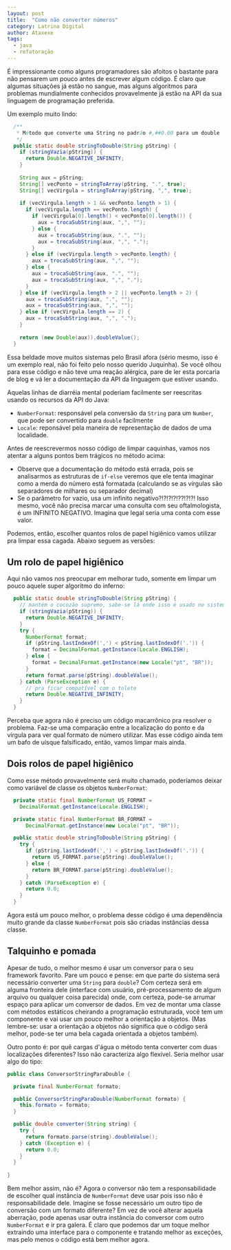 ```yaml
---
layout: post
title:  "Como não converter números"
category: Latrina Digital
author: Ataxexe
tags:
  - java
  - refatoração
---
```


É impressionante como alguns programadores são afoitos o bastante para não pensarem um pouco antes
de escrever algum código. É claro que algumas situações já estão no sangue, mas alguns algoritmos
para problemas mundialmente conhecidos provavelmente já estão na API da sua linguagem de programação
preferida.

Um exemplo muito lindo:

~~~java
  /** 
   * Método que converte uma String no padrão #,##0.00 para um double 
   */
  public static double stringToDouble(String pString) {
    if (stringVazia(pString)) {
      return Double.NEGATIVE_INFINITY;
    }
  
    String aux = pString;
    String[] vecPonto = stringToArray(pString, ".", true);
    String[] vecVirgula = stringToArray(pString, ",", true);
  
    if (vecVirgula.length > 1 && vecPonto.length > 1) {
      if (vecVirgula.length == vecPonto.length) {
        if (vecVirgula[0].length() < vecPonto[0].length()) {
          aux = trocaSubString(aux, ",", "");
        } else {
          aux = trocaSubString(aux, ".", "");
          aux = trocaSubString(aux, ",", ".");
        }
      } else if (vecVirgula.length > vecPonto.length) {
        aux = trocaSubString(aux, ",", "");
      } else {
        aux = trocaSubString(aux, ".", "");
        aux = trocaSubString(aux, ",", ".");
      }
    } else if (vecVirgula.length > 2 || vecPonto.length > 2) {
      aux = trocaSubString(aux, ".", "");
      aux = trocaSubString(aux, ",", "");
    } else if (vecVirgula.length == 2) {
      aux = trocaSubString(aux, ",", ".");
    }
  
    return (new Double(aux)).doubleValue();
  }
~~~

Essa beldade move muitos sistemas pelo Brasil afora (sério mesmo, isso é um exemplo real, não foi
feito pelo nosso querido Juquinha). Se você olhou para esse código e não teve uma reação alérgica,
pare de ler esta porcaria de blog e vá ler a documentação da API da linguagem que estiver usando.

Aquelas linhas de diarréia mental poderiam facilmente ser reescritas usando os recursos da API do
Java:

-  `NumberFormat`: responsável pela conversão da `String` para um `Number`, que pode ser
  convertido para `double` facilmente
- `Locale`: reponsável pela maneira de representação de dados de uma localidade.

Antes de reescrevermos nosso código de limpar caquinhas, vamos nos atentar a alguns pontos bem
trágicos no método acima:

- Observe que a documentação do método está errada, pois se analisarmos as estruturas de `if-else`
  veremos que ele tenta imaginar como a merda do número está formatada (calculando se as vírgulas
  são separadores de milhares ou separador decimal)
- Se o parâmetro for vazio, usa um infinito negativo?!?!?!?!??!?!?! Isso mesmo, você não precisa
  marcar uma consulta com seu oftalmologista, é um INFINITO NEGATIVO. Imagina que legal seria uma
  conta com esse valor.
  
Podemos, então, escolher quantos rolos de papel higiênico vamos utilizar pra limpar essa cagada.
Abaixo seguem as versões:

## Um rolo de papel higiênico

Aqui não vamos nos preocupar em melhorar tudo, somente em limpar um pouco aquele super algoritmo do
inferno:

~~~java
  public static double stringToDouble(String pString) {
    // mantém o cocozão supremo, sabe-se lá onde isso é usado no sistema
    if (stringVazia(pString)) {
      return Double.NEGATIVE_INFINITY;
    }
    try {
      NumberFormat format;
      if (pString.lastIndexOf(',') < pString.lastIndexOf('.')) {
        format = DecimalFormat.getInstance(Locale.ENGLISH);
      } else {
        format = DecimalFormat.getInstance(new Locale("pt", "BR"));
      }
      return format.parse(pString).doubleValue();
    } catch (ParseException e) {
      // pra ficar compatível com o tolete
      return Double.NEGATIVE_INFINITY;
    }
  }
~~~

Perceba que agora não é preciso um código macarrônico pra resolver o problema. Faz-se uma comparação
entre a localização do ponto e da vírgula para ver qual formato de número utilizar. Mas esse código
ainda tem um bafo de uísque falsificado, então, vamos limpar mais ainda.

## Dois rolos de papel higiênico

Como esse método provavelmente será muito chamado, poderíamos deixar como variável de classe os
objetos `NumberFormat`:

~~~java
  private static final NumberFormat US_FORMAT =
    DecimalFormat.getInstance(Locale.ENGLISH);

  private static final NumberFormat BR_FORMAT =
      DecimalFormat.getInstance(new Locale("pt", "BR"));

  public static double stringToDouble(String pString) {
    try {
      if (pString.lastIndexOf(',') < pString.lastIndexOf('.')) {
        return US_FORMAT.parse(pString).doubleValue();
      } else {
        return BR_FORMAT.parse(pString).doubleValue();
      }
    } catch (ParseException e) {
      return 0.0;
    }
  }
~~~

Agora está um pouco melhor, o problema desse código é uma dependência muito grande da classe
`NumberFormat` pois são criadas instâncias dessa classe.

## Talquinho e pomada

Apesar de tudo, o melhor mesmo é usar um conversor para o seu framework favorito. Pare um pouco e
pense: em que parte do sistema será necessário converter uma `String` para `double`? Com certeza
será em alguma fronteira dele (interface com usuário, pré-processamento de algum arquivo ou qualquer
coisa parecida) onde, com certeza, pode-se arrumar espaço para aplicar um conversor de dados. Em vez
de montar uma classe com métodos estáticos cheirando a programação estruturada, você tem um
componente e vai usar um pouco melhor a orientação a objetos. (Mas lembre-se: usar a orientação a
objetos não significa que o código será melhor, pode-se ter uma bela cagada orientada a objetos
também).

Outro ponto é: por quê cargas d'água o método tenta converter com duas localizações diferentes? Isso
não caracteriza algo flexível. Seria melhor usar algo do tipo:

~~~java
public class ConversorStringParaDouble {

  private final NumberFormat formato;

  public ConversorStringParaDouble(NumberFormat formato) {
    this.formato = formato;
  }

  public double converter(String string) {
    try {
      return formato.parse(string).doubleValue();
    } catch (Exception e) {
      return 0.0;
    }
  }
  
}
~~~

Bem melhor assim, não é? Agora o conversor não tem a responsabilidade de escolher qual instância de
`NumberFormat` deve usar pois isso não é responsabilidade dele. Imagine se fosse necessário um outro
tipo de conversão com um formato diferente? Em vez de você alterar aquela aberração, pode apenas
usar outra instância do conversor com outro `NumberFormat` e ir pra galera. É claro que podemos
dar um toque melhor extraindo uma interface para o componente e tratando melhor as exceções, mas
pelo menos o código está bem melhor agora.
